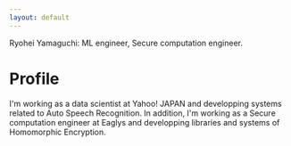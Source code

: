 ```yaml
---
layout: default
---
```

Ryohei Yamaguchi: ML engineer, Secure computation engineer.

# Profile
I'm working as a data scientist at Yahoo! JAPAN and developping systems related to Auto Speech Recognition. In addition, I'm working as a Secure computation engineer at Eaglys and developping libraries and systems of Homomorphic Encryption. 

<div style="text-align: center;">
<a href="https://github.com/gpi-yama" class="fab fa-github"></a>
&ensp;
<a href="https://www.facebook.com/guchiryo" class="fab fa-facebook"></a>
&ensp;
<a href="https://www.linkedin.com/in/ryohei-yamaguchi-yjcp/" class="fab fa-linkedin"></a>
&ensp;
<a href="https://www.kaggle.com/gpiyama2119" class="fab fa-kaggle"></a>
</div>


